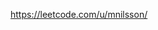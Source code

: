 <!---
Mnilsson183/Mnilsson183 is a ✨ special ✨ repository because its `README.md` (this file) appears on your GitHub profile.
You can click the Preview link to take a look at your changes.
--->
https://leetcode.com/u/mnilsson/
